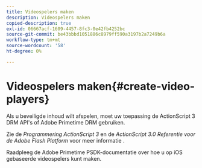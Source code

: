 ```yaml
---
title: Videospelers maken
description: Videospelers maken
copied-description: true
exl-id: 06667acf-1609-4457-8fc3-0e42fb4252bc
source-git-commit: be43bbbd1051886c8979ff590a3197b2a7249b6a
workflow-type: tm+mt
source-wordcount: '58'
ht-degree: 0%

---
```


# Videospelers maken{#create-video-players}

Als u beveiligde inhoud wilt afspelen, moet uw toepassing de ActionScript 3 DRM API&#39;s of Adobe Primetime DRM gebruiken.

Zie de *Programmering ActionScript 3* en de *ActionScript 3.0 Referentie voor de Adobe Flash Platform* voor meer informatie .

Raadpleeg de Adobe Primetime PSDK-documentatie over hoe u op iOS gebaseerde videospelers kunt maken.
